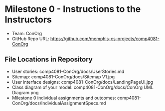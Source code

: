 # Milestone 0 - Instructions to the Instructors

- Team: ConOrg
- GitHub Repo URL: https://github.com/memphis-cs-projects/comp4081-ConOrg

## File Locations in Repository

- User stories: comp4081-ConOrg/docs/UserStories.md
- Sitemap: comp4081-ConOrg/docs/Sitemap V1.jpg
- User interface designs: comp4081-ConOrg/docs/LandingPageUI.jpg
- Class diagram of your model: comp4081-ConOrg/docs/ConOrg UML Diagram.png
- Milestone 0 individual assignments and outcomes: comp4081-ConOrg/docs/IndividualAssignmentSpecs.md
